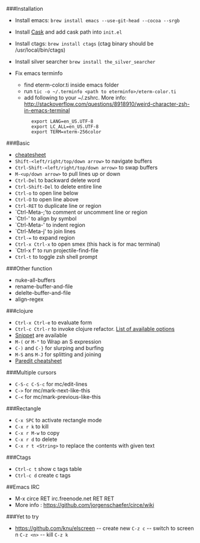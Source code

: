 ###Installation
- Install emacs: `brew install emacs --use-git-head --cocoa --srgb`
- Install [Cask](https://github.com/cask/cask) and add cask path into `init.el`
- Install ctags: `brew install ctags` (ctag binary should be /usr/local/bin/ctags)
- Install silver searcher `brew install the_silver_searcher`
- Fix emacs terminfo
  - find eterm-color.ti inside emacs folder
  - run `tic -o ~/.terminfo <path to eterminfo>/eterm-color.ti`
  - add following to your ~/.zshrc. More info: http://stackoverflow.com/questions/8918910/weird-character-zsh-in-emacs-terminal

  ```
        export LANG=en_US.UTF-8
        export LC_ALL=en_US.UTF-8
        export TERM=xterm-256color
  ```
  

###Basic
- [cheatesheet](https://www.gnu.org/software/emacs/refcards/pdf/refcard.pdf)
- `Shift-<left/right/top/down arrow>` to navigate buffers
- `Ctrl-Shift-<left/right/top/down arrow>` to swap buffers
- `M-<up/down arrow>` to pull lines up or down
- `Ctrl-Del` to backward delete word
- `Ctrl-Shift-Del` to delete entire line
- `Ctrl-o` to open line below
- `Ctrl-O` to open line above
- `Ctrl-RET` to duplicate line or region
- `Ctrl-Meta-;'to  comment or uncomment line or region
- `Ctrl-\' to align by symbol
- `Ctrl-Meta-\' to indent region
- `Ctrl-Meta-j' to join lines
- `Ctrl-=` to expand region
- `Ctrl-x Ctrl-x` to open smex (this hack is for mac terminal)
- `Ctrl-x f' to run projectile-find-file
- `Ctrl-t` to toggle zsh shell prompt

###Other function
- nuke-all-buffers
- rename-buffer-and-file
- delelte-buffer-and-file
- align-regex

###clojure
- `Ctrl-x Ctrl-e` to evaluate form
- `Ctrl-c Ctrl-r` to invoke clojure refactor. [List of available options](https://github.com/clojure-emacs/clj-refactor.el/wiki)
- [Snippet](https://github.com/swannodette/clojure-snippets) are available
- `M-(` or `M-"` to Wrap an S expression
- `C-)` and `C-}` for slurping and burfing
- `M-S` ans `M-J` for splitting and joining
- [Paredit cheatsheet](http://pub.gajendra.net/src/paredit-refcard.pdf)

###Multiple cursors
- `C-S-c C-S-c` for mc/edit-lines
- `C->` for mc/mark-next-like-this
- `C-<` for mc/mark-previous-like-this

###Rectangle
- `C-x SPC` to activate rectangle mode
- `C-x r k` to kill
- `C-x r M-w` to copy
- `C-x r d` to delete
- `C-x r t <String>` to replace the contents with given text

###Ctags
- `Ctrl-c t` show c tags table
- `Ctrl-c d` create c tags


##Emacs IRC
- M-x circe RET irc.freenode.net RET RET
- More info : https://github.com/jorgenschaefer/circe/wiki

###Yet to try
- https://github.com/knu/elscreen
  -- create new `C-z c`
  -- switch to screen n `C-z <n>`
  -- kill `C-z k`
